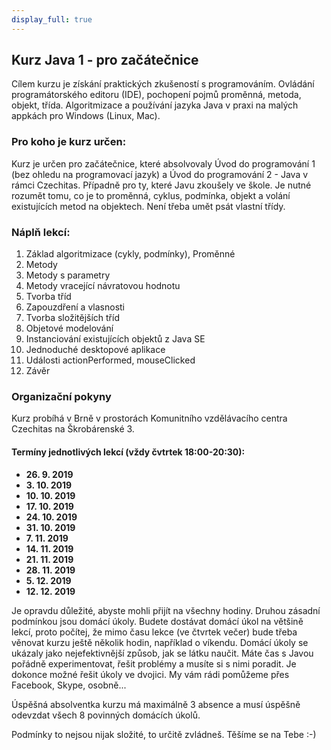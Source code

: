 ```yaml
---
display_full: true
---
```

Kurz Java 1 - pro začátečnice
---------------------------------------------------

Cílem kurzu je získání praktických zkušeností s programováním. Ovládání programátorského editoru (IDE), pochopení pojmů proměnná, metoda, objekt, třída. Algoritmizace a používání jazyka Java v praxi na malých appkách pro Windows (Linux, Mac).

### Pro koho je kurz určen:

Kurz je určen pro začátečnice, které absolvovaly Úvod do programování 1 (bez ohledu na programovací jazyk) a Úvod do programování 2 - Java v rámci Czechitas. Případně pro ty, které Javu zkoušely ve škole. Je nutné rozumět tomu, co je to proměnná, cyklus, podmínka, objekt a volání existujících metod na objektech. Není třeba umět psát vlastní třídy.


### Náplň lekcí:

1. Základ algoritmizace (cykly, podmínky), Proměnné
2. Metody
3. Metody s parametry
4. Metody vracející návratovou hodnotu
5. Tvorba tříd
6. Zapouzdření a vlasnosti
7. Tvorba složitějších tříd
8. Objetové modelování
9. Instanciování existujících objektů z Java SE
10. Jednoduché desktopové aplikace
11. Události actionPerformed, mouseClicked
12. Závěr


### Organizační pokyny

Kurz probíhá v Brně v prostorách Komunitního vzdělávacího centra Czechitas na Škrobárenské 3.<br/>


#### Termíny jednotlivých lekcí (vždy čvtrtek 18:00-20:30):

* **26. 9. 2019**
* **3. 10. 2019**
* **10. 10. 2019**
* **17. 10. 2019**
* **24. 10. 2019**
* **31. 10. 2019**
* **7. 11. 2019**
* **14. 11. 2019**
* **21. 11. 2019**
* **28. 11. 2019**
* **5. 12. 2019**
* **12. 12. 2019**


Je opravdu důležité, abyste mohli přijít na všechny hodiny.
Druhou zásadní podmínkou jsou domácí úkoly.
Budete dostávat domácí úkol na většině lekcí,
proto počítej, že mimo času lekce (ve čtvrtek večer)
bude třeba věnovat kurzu ještě několik hodin, například o víkendu.
Domácí úkoly se ukázaly jako nejefektivnější způsob,
jak se látku naučit. Máte čas s Javou pořádně experimentovat,
řešit problémy a musíte si s nimi poradit.
Je dokonce možné řešit úkoly ve dvojici.
My vám rádi pomůžeme přes Facebook, Skype, osobně...

Úspěšná absolventka kurzu má maximálně 3 absence
a musí úspěšně odevzdat všech 8 povinných domácích úkolů.

Podmínky to nejsou nijak složité, to určitě zvládneš. Těšíme se na Tebe :-)
